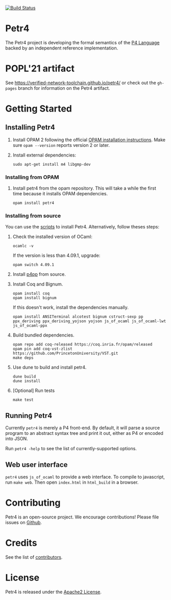 [![Build Status](https://travis-ci.org/cornell-netlab/petr4.svg?branch=use-poulet4)](https://travis-ci.org/cornell-netlab/petr4)

# Petr4
The Petr4 project is developing the formal semantics of the [P4
Language](https://p4.org) backed by an independent reference implementation.

# POPL'21 artifact
See https://verified-network-toolchain.github.io/petr4/ or check out the `gh-pages` branch
for information on the Petr4 artifact.

# Getting Started

## Installing Petr4

1. Install OPAM 2 following the official [OPAM installation
   instructions](https://opam.ocaml.org/doc/Install.html). Make sure `opam
   --version` reports version 2 or later.

1. Install external dependencies:
   ```
   sudo apt-get install m4 libgmp-dev
   ```

### Installing from OPAM
1. Install petr4 from the opam repository. This will take a while the first time
   because it installs OPAM dependencies.
   ```
   opam install petr4
   ```

### Installing from source
You can use the [scripts](https://github.com/verified-network-toolchain/petr4/tree/main/.github/scripts) to install Petr4. 
Alternatively, follow theses steps:
1. Check the installed version of OCaml:
    ```
    ocamlc -v
    ```
    If the version is less than 4.09.1, upgrade:
    ```
    opam switch 4.09.1
    ```

1. Install [p4pp](https://github.com/cornell-netlab/p4pp) from source.
1. Install Coq and Bignum.
   ```
   opam install coq
   opam install bignum
   ```
   If this doesn't work, install the dependencies manually.
   ```
   opam install ANSITerminal alcotest bignum cstruct-sexp pp ppx_deriving ppx_deriving_yojson yojson js_of_ocaml js_of_ocaml-lwt js_of_ocaml-ppx
   ```

1. Build bundled dependencies.
   ```
   opam repo add coq-released https://coq.inria.fr/opam/released
   opam pin add coq-vst-zlist https://github.com/PrincetonUniversity/VST.git
   make deps
   ```

1. Use dune to build and install petr4.
   ```
   dune build
   dune install
   ```

1. [Optional] Run tests
   ``` 
   make test
   ```

## Running Petr4

Currently `petr4` is merely a P4 front-end. By default, it will parse
a source program to an abstract syntax tree and print it out, either
as P4 or encoded into JSON.

Run `petr4 -help` to see the list of currently-supported options.

## Web user interface

`petr4` uses `js_of_ocaml` to provide a web interface. To compile to javascript,
run `make web`. Then open `index.html` in `html_build` in a browser.

# Contributing

Petr4 is an open-source project. We encourage contributions!
Please file issues on
[Github](https://github.com/cornell-netlab/petr4/issues).

# Credits

See the list of [contributors](CONTRIBUTORS).

# License

Petr4 is released under the [Apache2 License](LICENSE).
